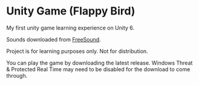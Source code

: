 # Unity Game (Flappy Bird)

My first unity game learning experience on Unity 6. 

Sounds downloaded from [FreeSound](https://freesound.org/).

Project is for learning purposes only. Not for distribution.

You can play the game by downloading the latest release. Windows Threat & Protected Real Time may need to be disabled for the download to come through.
